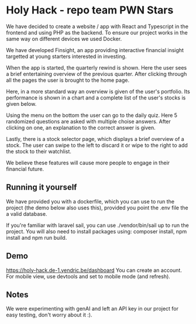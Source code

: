 # Holy Hack - repo team PWN Stars

We have decided to create a website / app with React and Typescript in the frontend and using PHP as the backend. To ensure our project works in the same way on different devices we used Docker.

We have developed Finsight, an app providing interactive financial insight targetted at young starters interested in investing. 

When the app is started, the quarterly rewind is shown. Here the user sees a brief entertaining overview of the previous quarter. After clicking through all the pages the user is brought to the home page. 

Here, in a more standard way an overview is given of the user's portfolio. Its performance is shown in a chart and a complete list of the user's stocks is given below.

Using the menu on the bottom the user can go to the daily quiz. Here 5 randomized questions are asked with multiple choise answers. After clicking on one, an explanation to the correct answer is given.

Lastly, there is a stock selector page, which displays a brief overview of a stock. The user can swipe to the left to discard it or wipe to the right to add the stock to their watchlist.

We believe these features will cause more people to engage in their financial future.

## Running it yourself

We have provided you with a dockerfile, which you can use to run the project (the demo below also uses this), provided you point the .env file the a valid database.

If you're familiar with laravel sail, you can use ./vendor/bin/sail up to run the project. You will also need to install packages using: composer install, npm install and npm run build.

## Demo

https://holy-hack.de-1.yendric.be/dashboard
You can create an account. For mobile view, use devtools and set to mobile mode (and refresh).

## Notes

We were experimenting with genAI and left an API key in our project for easy testing, don't worry about it :).